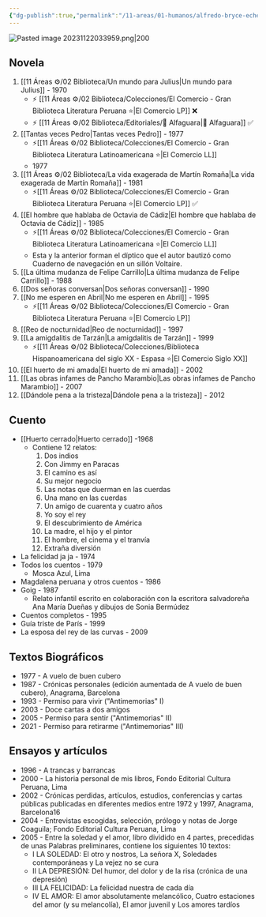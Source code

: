 ```yaml
---
{"dg-publish":true,"permalink":"/11-areas/01-humanos/alfredo-bryce-echenique/","noteIcon":""}
---
```


![Pasted image 20231122033959.png|200](/img/user/11%20%C3%81reas%20%E2%9A%99/01%20Humanos/%F0%9F%92%BE%20Adjuntos/Pasted%20image%2020231122033959.png)
## Novela
1. [[11 Áreas ⚙/02 Biblioteca/Un mundo para Julius\|Un mundo para Julius]] - 1970 
	- ⚡ [[11 Áreas ⚙/02 Biblioteca/Colecciones/El Comercio - Gran Biblioteca Literatura Peruana ⭐️\|El Comercio LP]] ❌
	- ⚡ [[11 Áreas ⚙/02 Biblioteca/Editoriales/📔 Alfaguara\|📔 Alfaguara]] ✅
3. [[Tantas veces Pedro\|Tantas veces Pedro]]  - 1977
	- ⚡[[11 Áreas ⚙/02 Biblioteca/Colecciones/El Comercio - Gran Biblioteca Literatura Latinoamericana ⭐️\|El Comercio LL]]   
	- 1977
5. [[11 Áreas ⚙/02 Biblioteca/La vida exagerada de Martín Romaña\|La vida exagerada de Martín Romaña]]  - 1981
	- ⚡[[11 Áreas ⚙/02 Biblioteca/Colecciones/El Comercio - Gran Biblioteca Literatura Peruana ⭐️\|El Comercio LP]] ✅
7. [[El hombre que hablaba de Octavia de Cádiz\|El hombre que hablaba de Octavia de Cádiz]]  - 1985 
	- ⚡[[11 Áreas ⚙/02 Biblioteca/Colecciones/El Comercio - Gran Biblioteca Literatura Latinoamericana ⭐️\|El Comercio LL]]   
	- Esta y la anterior forman el díptico que el autor bautizó como Cuaderno de navegación en un sillón Voltaire.
9. [[La última mudanza de Felipe Carrillo\|La última mudanza de Felipe Carrillo]] - 1988
10. [[Dos señoras conversan\|Dos señoras conversan]] - 1990
11. [[No me esperen en Abril\|No me esperen en Abril]]  - 1995
	- ⚡[[11 Áreas ⚙/02 Biblioteca/Colecciones/El Comercio - Gran Biblioteca Literatura Peruana ⭐️\|El Comercio LP]] 
13. [[Reo de nocturnidad\|Reo de nocturnidad]] - 1997
14. [[La amigdalitis de Tarzán\|La amigdalitis de Tarzán]] - 1999
	- ⚡[[11 Áreas ⚙/02 Biblioteca/Colecciones/Biblioteca Hispanoamericana del siglo XX - Espasa ⭐️\|El Comercio Siglo XX]]
16. [[El huerto de mi amada\|El huerto de mi amada]] - 2002
17. [[Las obras infames de Pancho Marambio\|Las obras infames de Pancho Marambio]] - 2007
18. [[Dándole pena a la tristeza\|Dándole pena a la tristeza]] - 2012

## Cuento
- [[Huerto cerrado\|Huerto cerrado]] -1968
	- Contiene 12 relatos:
		1. Dos indios
		2. Con Jimmy en Paracas
		3. El camino es así
		4. Su mejor negocio
		5. Las notas que duerman en las cuerdas
		6. Una mano en las cuerdas
		7. Un amigo de cuarenta y cuatro años
		8. Yo soy el rey
		9. El descubrimiento de América
		10. La madre, el hijo y el pintor
		11. El hombre, el cinema y el tranvía 
		12. Extraña diversión
- La felicidad ja ja - 1974
- Todos los cuentos - 1979
	- Mosca Azul, Lima
- Magdalena peruana y otros cuentos - 1986
- Goig - 1987
	- Relato infantil escrito en colaboración con la escritora salvadoreña Ana María Dueñas y dibujos de Sonia Bermúdez
- Cuentos completos - 1995
- Guía triste de París - 1999
- La esposa del rey de las curvas - 2009
## Textos Biográficos
- 1977 - A vuelo de buen cubero
- 1987 - Crónicas personales (edición aumentada de A vuelo de buen cubero), Anagrama, Barcelona
- 1993 - Permiso para vivir ("Antimemorias" I)
- 2003 - Doce cartas a dos amigos
- 2005 - Permiso para sentir ("Antimemorias" II)
- 2021 - Permiso para retirarme ("Antimemorias" III)
## Ensayos y artículos
- ​1996 - A trancas y barrancas
- 2000 - La historia personal de mis libros, Fondo Editorial Cultura Peruana, Lima
- 2002 - Crónicas perdidas, artículos, estudios, conferencias y cartas públicas publicadas en diferentes medios entre 1972 y 1997, Anagrama, Barcelona16​
- 2004 - Entrevistas escogidas, selección, prólogo y notas de Jorge Coaguila; Fondo Editorial Cultura Peruana, Lima
- 2005 - Entre la soledad y el amor, libro dividido en 4 partes, precedidas de unas Palabras preliminares, contiene los siguientes 10 textos:
	- I LA SOLEDAD: El otro y nostros, La señora X, Soledades contemporáneas y La vejez no se cura
	- II LA DEPRESIÓN: Del humor, del dolor y de la risa (crónica de una depresión)
	- III LA FELICIDAD: La felicidad nuestra de cada día
	- IV EL AMOR: El amor absolutamente melancólico, Cuatro estaciones del amor (y su melancolía), El amor juvenil y Los amores tardíos